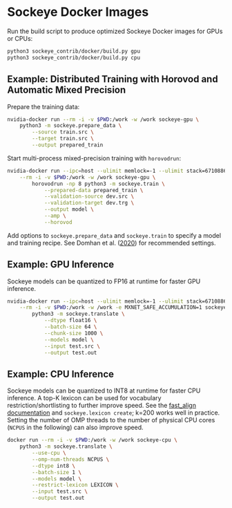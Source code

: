 # Sockeye Docker Images

Run the build script to produce optimized Sockeye Docker images for GPUs or CPUs:

```bash
python3 sockeye_contrib/docker/build.py gpu
python3 sockeye_contrib/docker/build.py cpu
```

## Example: Distributed Training with Horovod and Automatic Mixed Precision

Prepare the training data:

```bash
nvidia-docker run --rm -i -v $PWD:/work -w /work sockeye-gpu \
    python3 -m sockeye.prepare_data \
        --source train.src \
        --target train.src \
        --output prepared_train
```

Start multi-process mixed-precision training with `horovodrun`:

```bash
nvidia-docker run --ipc=host --ulimit memlock=-1 --ulimit stack=67108864 \
    --rm -i -v $PWD:/work -w /work sockeye-gpu \
        horovodrun -np 8 python3 -m sockeye.train \
            --prepared-data prepared_train \
            --validation-source dev.src \
            --validation-target dev.trg \
            --output model \
            --amp \
            --horovod
```

Add options to `sockeye.prepare_data` and `sockeye.train` to specify a model and training recipe.
See Domhan et al. ([2020](https://www.aclweb.org/anthology/2020.amta-research.10/)) for recommended settings.

## Example: GPU Inference

Sockeye models can be quantized to FP16 at runtime for faster GPU inference.

```bash
nvidia-docker run --ipc=host --ulimit memlock=-1 --ulimit stack=67108864 \
    --rm -i -v $PWD:/work -w /work -e MXNET_SAFE_ACCUMULATION=1 sockeye-gpu \
        python3 -m sockeye.translate \
            --dtype float16 \
            --batch-size 64 \
            --chunk-size 1000 \
            --models model \
            --input test.src \
            --output test.out
```

## Example: CPU Inference

Sockeye models can be quantized to INT8 at runtime for faster CPU inference.
A top-K lexicon can be used for vocabulary restriction/shortlisting to further improve speed.
See the [fast_align documentation](sockeye_contrib/fast_align) and `sockeye.lexicon create`; k=200 works well in practice.
Setting the number of OMP threads to the number of physical CPU cores (`NCPUS` in the following) can also improve speed.

```bash
docker run --rm -i -v $PWD:/work -w /work sockeye-cpu \
    python3 -m sockeye.translate \
        --use-cpu \
        --omp-num-threads NCPUS \
        --dtype int8 \
        --batch-size 1 \
        --models model \
        --restrict-lexicon LEXICON \
        --input test.src \
        --output test.out
```
